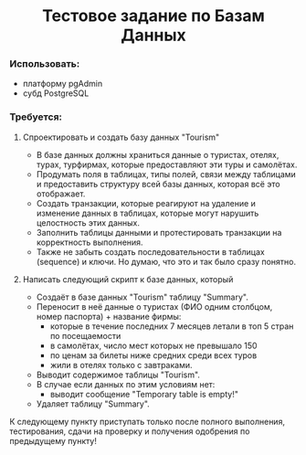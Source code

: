<h1 align=center>Тестовое задание по Базам Данных</h1>

<h3>Использовать:</h3>

+ платформу pgAdmin
+ субд PostgreSQL

<h3>Требуется:</h3>

1.   Спроектировать и создать базу данных "Tourism"
     - В базе данных должны храниться данные о туристах, отелях, турах, турфирмах, которые предоставляют эти туры и самолётах.
     - Продумать поля в таблицах, типы полей, связи между таблицами и предоставить структуру всей базы данных, которая всё это отображает.
     - Создать транзакции, которые реагируют на удаление и изменение данных в таблицах, которые могут нарушить целостность этих данных.
     - Заполнить таблицы данными и протестировать транзакции на корректность выполнения.
     - Также не забыть создать последовательности в таблицах (sequence) и ключи. Но думаю, что это и так было сразу понятно.
     
2.   Написать следующий скрипт к базе данных, который
     - Создаёт в базе данных "Tourism" таблицу "Summary".
     - Переносит в неё данные о туристах (ФИО одним столбцом, номер паспорта) + название фирмы:
       - которые в течение последних 7 месяцев летали в топ 5 стран по посещаемости
       - в самолётах, число мест которых не превышало 150
       - по ценам за билеты ниже средних среди всех туров
       - жили в отелях только с завтраками.
     - Выводит содержимое таблицы "Tourism".
     - В случае если данных по этим условиям нет:
       - выводит сообщение "Temporary table is empty!" 
     - Удаляет таблицу "Summary".

К следующему пункту приступать только после полного выполнения, тестирования, сдачи на проверку и получения одобрения по предыдущему пункту!

